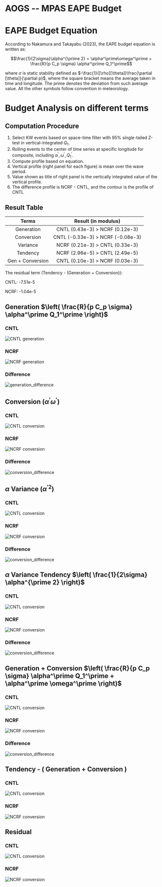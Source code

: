 # AOGS -- MPAS EAPE Budget 

# EAPE Budget Equation
According to Nakamura and Takayabu (2023), the EAPE budget equation is written as:

$$\frac{1}{2\sigma}\alpha^{\prime 2} = \alpha^\prime\omega^\prime + \frac{R}{p C_p \sigma} \alpha^\prime Q_1^\prime$$

where $\sigma$ is static stability defined as 
$-\frac{1}{[\rho][\theta]}\frac{\partial [\theta]}{\partial p}$, where the square bracket means the average taken in time and longitude. The prime denotes the deviation from such average value. All the other symbols follow convention in meteorology.

# Budget Analysis on different terms
## Computation Procedure
1. Select KW events based on space-time filter with 95\% single-tailed Z-test in vertical-integrated $Q_1$.
2. Rolling events to the center of time series at specific longitude for composite, including $\alpha^\prime, \omega^\prime, Q_1^\prime$.
3. Compute profile based on equation.
4. Vertical profile (right panel for each figure) is mean over the wave period.
5. Value shown as title of right panel is the vertically integrated value of the vertical profile.
6. The difference profile is NCRF - CNTL, and the contour is the profile of CNTL

## Result Table
|Terms|Result (in modulus)|
|:---:|:---:|
|Generation| CNTL (0.43e-3) > NCRF (0.12e-3) |
|Conversion| CNTL (-0.33e-3) > NCRF (-0.08e-3) |
|Variance| NCRF (0.21e-3) > CNTL (0.33e-3) |
|Tendency| NCRF (2.96e-5) > CNTL (2.49e-5) |
|Gen + Conversion| CNTL (0.10e-3) > NCRF (0.03e-3) |

The residual term (Tendency - (Generation + Conversion)):

CNTL: -7.51e-5

NCRF: -1.04e-5

## Generation $\left( \frac{R}{p C_p \sigma} \alpha^\prime Q_1^\prime \right)$
### CNTL
![CNTL generation](https://github.com/JosephKan828/MPAS_ANA/blob/main/Figure/EAPE/Generation/CNTL.png)

### NCRF
![NCRF generation](https://github.com/JosephKan828/MPAS_ANA/blob/main/Figure/EAPE/Generation/NCRF.png)

### Difference
![generation_difference](https://github.com/JosephKan828/MPAS_ANA/blob/main/Figure/EAPE/Generation/diff.png)

## Conversion $\left( \alpha^\prime \omega^\prime \right)$
### CNTL
![CNTL conversion](https://github.com/JosephKan828/MPAS_ANA/blob/main/Figure/EAPE/Conversion/CNTL.png)

### NCRF
![NCRF conversion](https://github.com/JosephKan828/MPAS_ANA/blob/main/Figure/EAPE/Conversion/NCRF.png)

### Difference
![conversion_difference](https://github.com/JosephKan828/MPAS_ANA/blob/main/Figure/EAPE/Conversion/diff.png)

## $\alpha$ Variance $\left( \alpha^{\prime 2} \right)$
### CNTL
![CNTL conversion](https://github.com/JosephKan828/MPAS_ANA/blob/main/Figure/EAPE/Variance/CNTL.png)

### NCRF
![NCRF conversion](https://github.com/JosephKan828/MPAS_ANA/blob/main/Figure/EAPE/Variance/NCRF.png)

### Difference
![conversion_difference](https://github.com/JosephKan828/MPAS_ANA/blob/main/Figure/EAPE/Variance/diff.png)

## $\alpha$ Variance Tendency $\left( \frac{1}{2\sigma} \alpha^{\prime 2} \right)$
### CNTL
![CNTL conversion](https://github.com/JosephKan828/MPAS_ANA/blob/main/Figure/EAPE/Tendency/CNTL.png)

### NCRF
![NCRF conversion](https://github.com/JosephKan828/MPAS_ANA/blob/main/Figure/EAPE/Tendency/NCRF.png)

### Difference
![conversion_difference](https://github.com/JosephKan828/MPAS_ANA/blob/main/Figure/EAPE/Tendency/diff.png)

## Generation + Conversion $\left( \frac{R}{p C_p \sigma} \alpha^\prime Q_1^\prime + \alpha^\prime \omega^\prime  \right)$
### CNTL
![CNTL conversion](https://github.com/JosephKan828/MPAS_ANA/blob/main/Figure/EAPE/Gen+Conv/CNTL.png)

### NCRF
![NCRF conversion](https://github.com/JosephKan828/MPAS_ANA/blob/main/Figure/EAPE/Gen+Conv/NCRF.png)

### Difference
![conversion_difference](https://github.com/JosephKan828/MPAS_ANA/blob/main/Figure/EAPE/Gen+Conv/diff.png)
## Tendency - ( Generation + Conversion )
### CNTL
![CNTL conversion](https://github.com/JosephKan828/MPAS_ANA/blob/main/Figure/EAPE/CNTL_compare.png)

### NCRF
![NCRF conversion](https://github.com/JosephKan828/MPAS_ANA/blob/main/Figure/NCRF_compare.png)
## Residual
### CNTL
![CNTL conversion](https://github.com/JosephKan828/MPAS_ANA/blob/main/Figure/EAPE/Residual/CNTL.png)

### NCRF
![NCRF conversion](https://github.com/JosephKan828/MPAS_ANA/blob/main/Figure/Residual/NCRF.png)

